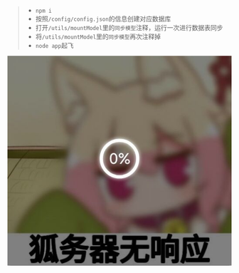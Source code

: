 > + `npm i`
> + 按照`/config/config.json`的信息创建对应数据库
> + 打开`/utils/mountModel`里的`同步模型`注释，运行一次进行数据表同步
> + 将`/utils/mountModel`里的`同步模型`再次注释掉
> + `node app`起飞

![](./public/image/20220413/upload_7df17b53f31070dc083e835ff70a015a.jpg)